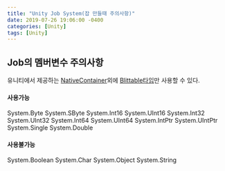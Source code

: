 ```yaml
---
title: "Unity Job System(잡 만들때 주의사항)"
date: 2019-07-26 19:06:00 -0400
categories: [Unity]
tags: [Unity]
---
```


## Job의 멤버변수 주의사항
유니티에서 제공하는 [NativeContainer](https://docs.unity3d.com/kr/2019.1/Manual/JobSystemNativeContainer.html)외에 
[Blittable타입](https://en.wikipedia.org/wiki/Blittable_types)만 사용할 수 있다.
#### 사용가능
System.Byte
System.SByte
System.Int16
System.UInt16
System.Int32
System.UInt32
System.Int64
System.UInt64
System.IntPtr
System.UIntPtr
System.Single
System.Double
#### 사용불가능
System.Boolean
System.Char
System.Object
System.String
